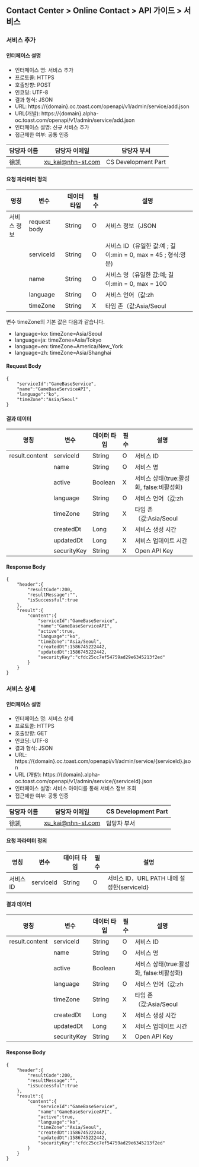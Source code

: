 ## Contact Center > Online Contact > API 가이드 > 서비스 
### 서비스 추가
#### 인터페이스 설명
- 인터페이스 명: 서비스 추가
- 프로토콜: HTTPS
- 호출방향: POST
- 인코딩: UTF-8
- 결과 형식: JSON
- URL: https://{domain}.oc.toast.com/openapi/v1/admin/service/add.json
- URL(개발): https://{domain}.alpha-oc.toast.com/openapi/v1/admin/service/add.json
- 인터페이스 설명: 신규 서비스 추가
- 접근제한 여부: 공통 인증

|담당자 이름	|담당자 이메일	|담당자 부서	|
|-----------|--------------|-----------|
|徐凯|xu_kai@nhn-st.com|CS Development Part|

#### 요청 파라미터 정의
|명칭	|변수	|데이터 타입	|필수	|설명|
|-----|----|-----------|-----|----|
|서비스 정보	|request body	|String	|O	|서비스 정보（JSON|
|	          |serviceId	  |String	|O	|서비스 ID（유일한 값:예 ; 길이:min = 0, max = 45 ; 형식:영문)|
|	          |name	        |String	|O	|서비스 명（유일한 값:예; 길이:min = 0, max = 100|
|	          |language	    |String	|O	|서비스 언어（값:zh|ja|ko|en, ko:한국어, ja:일본어, en:영어, zh:중국어）|
|				    |timeZone	    |String	|X	|타임 존（값:Asia/Seoul|Asia/Tokyo|...）|

변수 timeZone의 기본 값은 다음과 같습니다.
- language=ko: timeZone=Asia/Seoul
- language=ja: timeZone=Asia/Tokyo
- language=en: timeZone=America/New_York
- language=zh: timeZone=Asia/Shanghai

#### Request Body
```
{
    "serviceId":"GameBaseService",
    "name":"GameBaseServiceAPI",
    "language":"ko",
    "timeZone":"Asia/Seoul"
}
```

#### 결과 데이터
|명칭	|변수	|데이터 타입	|필수	|설명|
|----|------|----------|-----|----|
|result.content	|serviceId	|String	|O	|서비스 ID|
|	              |name	      |String	|O	|서비스 명|
|	              |active	    |Boolean	|X	|서비스 상태(true:활성화, false:비활성화)|
|	              |language	  |String	  |O	|서비스 언어（값:zh|ja|ko|en, ko:한국어, ja:일본어, en:영어, zh:중국어|
|	              |timeZone 	|String	  |X	|타임 존（값:Asia/Seoul|Asia/Tokyo|...）|
|               |createdDt	|Long	    |X	|서비스 생성 시간|
|	              |updatedDt	|Long	    |X	|서비스 업데이트 시간|
|               |securityKey	|String	|X	|Open API Key|

#### Response Body
```Cabal Config
{
    "header":{
        "resultCode":200,
        "resultMessage":"",
        "isSuccessful":true
    },
    "result":{
        "content":{
            "serviceId":"GameBaseService",
            "name":"GameBaseServiceAPI",
            "active":true,
            "language":"ko",
            "timeZone":"Asia/Seoul",
            "createdDt":1586745222442,
            "updatedDt":1586745222442,
            "securityKey":"cfdc25cc7ef54759ad29e6345213f2ed"
        }
    }
}
```

### 서비스 상세
#### 인터페이스 설명
- 인터페이스 명:	서비스 상세			
- 프로토콜:	HTTPS		
- 호출방향:	GET		
- 인코딩:	UTF-8		
- 결과 형식:	JSON
- URL:	https://{domain}.oc.toast.com/openapi/v1/admin/service/{serviceId}.json			
- URL (개발):	https://{domain}.alpha-oc.toast.com/openapi/v1/admin/service/{serviceId}.json			
- 인터페이스 설명:	서비스 아이디를 통해 서비스 정보 조회			
- 접근제한 여부:	공통 인증			

|담당자 이름|담당자 이메일|CS Development Part|
|----------|------------|------------------
|徐凯|xu_kai@nhn-st.com|담당자 부서	|

#### 요청 파라미터 정의
|명칭	|변수	|데이터 타입	|필수	|설명|
|-----|----|------------|----|----|
|서비스 ID	|serviceId	|String	|O	|서비스 ID，URL PATH 내에 설정한{serviceId}|

#### 결과 데이터
|명칭	|변수	|데이터 타입	|필수	|설명|
|-----|----|-----------|-----|----|
|result.content	|serviceId	|String	|O	|서비스 ID|
|	              |name	      |String	|O	|서비스 명|
|	              |active	    |Boolean|		|서비스 상태(true:활성화, false:비활성화)|
|               |language	  |String	|O	|서비스 언어（값:zh|ja|ko|en, ko:한국어, ja:일본어, en:영어, zh:중국어|
|	              |timeZone	  |String	|X	|타임 존（값:Asia/Seoul|Asia/Tokyo|...）|
|              	|createdDt	|Long	  |X	|서비스 생성 시간|
|	              |updatedDt	|Long	  |X	|서비스 업데이트 시간|
|             	|securityKey|String	|X	|Open API Key|

#### Response Body
```
{
    "header":{
        "resultCode":200,
        "resultMessage":"",
        "isSuccessful":true
    },
    "result":{
        "content":{
            "serviceId":"GameBaseService",
            "name":"GameBaseServiceAPI",
            "active":true,
            "language":"ko",
            "timeZone":"Asia/Seoul",
            "createdDt":1586745222442,
            "updatedDt":1586745222442,
            "securityKey":"cfdc25cc7ef54759ad29e6345213f2ed"
        }
    }
}
```
